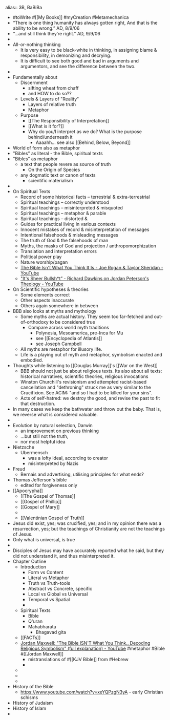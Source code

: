alias:: 3B, BaBiBa

- #toWrite #[[My Books]] #myCreation #Metamechanica
- “There is one thing humanity has always gotten right,
  And that is the ability to be wrong.”
  AD, 8/9/06
- “...and still think they’re right.”
  AD, 9/9/06
-
- All-or-nothing thinking
	- It is very easy to be black-white in thinking, in assigning blame & responsibility, in demonizing and decrying.
	- It is difficult to see both good and bad in arguments and argumentors, and see the difference between the two.
-
- Fundamentally about
	- Discernment
		- sifting wheat from chaff
		- and HOW to do so??
	- Levels & Layers of "Reality"
		- Layers of relative truth
		- Metaphor
	- Purpose
		- [[The Responsibility of Interpretation]]
		- [[What is it for?]]
		- Why do you/I interpret as we do? What is the purpose behind/underneath it
			- Aaaahh... see also [[Behind, Below, Beyond]]
- World of form also as metaphor
- "Bibles" as literal - the Bible, spiritual texts
- "Bibles" as metaphor
	- a text that people revere as source of truth
		- On the Origin of Species
	- any dogmatic text or canon of texts
		- scientific materialism
-
- On Spiritual Texts
	- Record of some historical facts – terrestrial & extra-terrestrial
	- Spiritual teachings – correctly understood
	- Spiritual teachings – misinterpreted & misquoted
	- Spiritual teachings – metaphor & parable
	- Spiritual teachings – distorted &
	- Guides for practical living in various contexts
	- Innocent mistakes of record & misinterpretation of messages
	- Intentional falsehoods & misleading messages
	- The truth of God & the falsehoods of man
	- Myths, the masks of God and projection / anthropomorphization
	- Translation and interpretation errors
	- Political power play
	- Nature worship/pagan
	- [The Bible Isn't What You Think It Is - Joe Rogan & Taylor Sheridan - YouTube](https://www.youtube.com/watch?v=QVcYO0o_Qgg)
	- ["It's Sheer Bullsh*t” - Richard Dawkins on Jordan Peterson's Theology - YouTube](https://www.youtube.com/watch?v=_eWDiaDOX0E)
- On Scientific hypotheses & theories
	- Some elements correct
	- Other aspects inaccurate
	- Others again somewhere in between
- BBB also looks at myths and mythology
	- Some myths are actual history. They seem too far-fetched and out-of-orthodoxy to be considered true
		- Compare across world myth traditions
			- Polynesia, Mesoamerica, pre-Inca for Mu
			- see [[Encyclopedia of Atlantis]]
			- see Joseph Campbell
	- All myths are metaphor for illusory life.
	- Life is a playing out of myth and metaphor, symbolism enacted and embodied.
- Thoughts while listening to [[Douglas Murray]]'s [[War on the West]]
	- BBB should not just be about religious texts. Its also about all texts: historical narratives, scientific theories, religious invocations
	- Winston Churchill's revisionism and attempted racist-based cancellation and "dethroning" struck me as very similar to the Crucifixion. See ACIM: "and so I had to be killed for your sins".
	- Acts of self-hatred: we destroy the good, and revise the past to fit that destruction.
- In many cases we keep the bathwater and throw out the baby. That is, we reverse what is considered valuable.
-
- Evolution by natural selection, Darwin
	- an improvement on previous thinking
	- ...but still not the truth,
	- nor most helpful idea
- Nietzsche
	- Ubermensch
		- was a lofty ideal, according to creator
		- misinterpreted by Nazis
- Freud
	- Bernais and advertising, utilising principles for what ends?
- Thomas Jefferson's bible
	- edited for forgiveness only
- [[Apocrypha]]
	- [[The Gospel of Thomas]]
	- [[Gospel of Phillip]]
	- [[Gospel of Mary]]
	-
	- [[Valentinian Gospel of Truth]]
- Jesus did exist, yes; was crucified, yes; and in my opinion there was a resurrection, yes; but the teachings of Christianity are not the teachings of Jesus.
- Only what is universal, is true
-
- Disciples of Jesus may have accurately reported what he said, but they did not understand it, and thus misinterpreted it.
- Chapter Outline
	- Introduction
		- Form vs Content
		- Literal vs Metaphor
		- Truth vs Truth-tools
		- Abstract vs Concrete, specific
		- Local vs Global vs Universal
		- Temporal vs Spatial
		-
	- Spiritual Texts
		- Bible
		- Q'uran
		- Mahabharata
			- Bhagavad gita
	- [[FACTs]]
	- [Jordan Maxwell: "The Bible ISN'T What You Think.. Decoding Religious Symbolism" (full explanation) - YouTube](https://www.youtube.com/watch?v=UqHSXTxhH24) #metaphor #Bible #[[Jordan Maxwell]]
		- mistranslations of #[[KJV Bible]] from #Hebrew
		-
	-
	-
	-
- History of the Bible
	- https://www.youtube.com/watch?v=xeYQPzgN3yA - early Christian schisms
- History of Judaism
- History of Islam
-